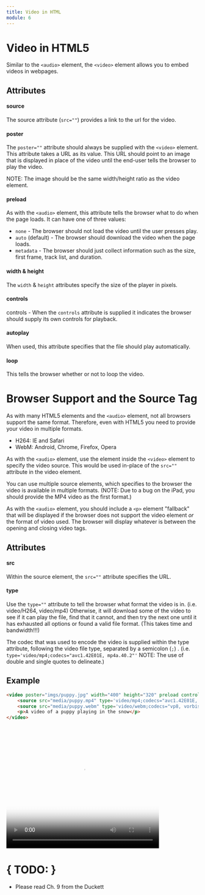 ```yaml
---
title: Video in HTML
module: 6
---
```


# Video in HTML5

Similar to the `<audio>` element, the `<video>` element allows you to embed videos in webpages.

## Attributes

#### source

The source attribute (`src=""`) provides a link to the url for the video.

#### poster

The `poster=""` attribute should always be supplied with the `<video>` element. This attribute takes a URL as its value. This URL should point to an image that is displayed in place of the video until the end-user tells the browser to play the video.

NOTE: The image should be the same width/height ratio as the video element.

#### preload

As with the `<audio>` element, this attribute tells the browser what to do when the page loads. It can have one of three values:

- `none` - The browser should not load the video until the user presses play.
- `auto` (default) - The browser should download the video when the page loads.
- `metadata` - The browser should just collect information such as the size, first frame, track list, and duration.

#### width & height
The `width` & `height` attributes specify the size of the player in pixels.

#### controls
controls - When the `controls` attribute is supplied it indicates the browser should supply its own controls for playback.

#### autoplay

When used, this attribute specifies that the file should play automatically.

#### loop

This tells the browser whether or not to loop the video.


# Browser Support and the Source Tag

As with many HTML5 elements and the `<audio>` element, not all browsers support the same format. Therefore, even with HTML5 you need to provide your video in multiple formats.

- H264: IE and Safari
- WebM: Android, Chrome, Firefox, Opera

As with the `<audio>` element, use the <source /> element inside the `<video>` element to specify the video source. This would be used in-place of the `src=""` attribute in the video element.

You can use multiple source elements, which specifies to the browser the video is available in multiple formats. (NOTE: Due to a bug on the iPad, you should provide the MP4 video as the first format.)

As with the `<audio>` element, you should include a `<p>` element "fallback" that will be displayed if the browser does not support the video element _or_ the format of video used. The browser will display whatever is between the opening and closing video tags.

## Attributes

#### src

Within the source element, the `src=""` attribute specifies the URL.

#### type

Use the `type=""` attribute to tell the browser what format the video is in. (i.e. video/H264, video/mp4) Otherwise, it will download some of the video to see if it can play the file, find that it cannot, and then try the next one until it has exhausted all options or found a valid file format. (This takes time and bandwidth!!!)

The codec that was used to encode the video is supplied within the type attribute, following the video file type, separated by a semicolon (`;`) . (i.e. `type='video/mp4;codecs="avc1.42E01E, mp4a.40.2"'` NOTE: The use of double and single quotes to delineate.)

## Example

```html
<video poster="imgs/puppy.jpg" width="400" height="320" preload controls loop>
	<source src="media/puppy.mp4" type='video/mp4;codecs="avc1.42E01E, mp4a.40.2"' />
	<source src="media/puppy.webm" type='video/webm;codecs="vp8, vorbis"' />
	<p>A video of a puppy playing in the snow</p>
</video>
```

<div class="displayed_code_example">

<video poster="../imgs/puppy.jpg" width="400" height="320" preload controls loop>
	<source src="../media/puppy.mp4" type='video/mp4;codecs="avc1.42E01E, mp4a.40.2"' />
	<source src="../media/puppy.webm" type='video/webm;codecs="vp8, vorbis"' />
	<p>A video of a puppy playing in the snow</p>
</video>
</div>


# { TODO: }

- Please read Ch. 9 from the Duckett
